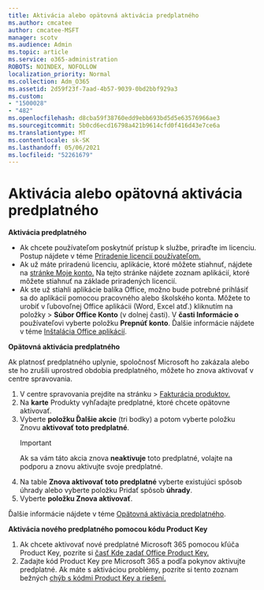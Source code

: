 ```yaml
---
title: Aktivácia alebo opätovná aktivácia predplatného
ms.author: cmcatee
author: cmcatee-MSFT
manager: scotv
ms.audience: Admin
ms.topic: article
ms.service: o365-administration
ROBOTS: NOINDEX, NOFOLLOW
localization_priority: Normal
ms.collection: Adm_O365
ms.assetid: 2d59f23f-7aad-4b57-9039-0bd2bbf929a3
ms.custom:
- "1500028"
- "482"
ms.openlocfilehash: d8cba59f38760edd9ebb693bd5d5e63576966ae3
ms.sourcegitcommit: 5b0cd6ecd16798a421b9614cfd0f416d43e7ce6a
ms.translationtype: MT
ms.contentlocale: sk-SK
ms.lasthandoff: 05/06/2021
ms.locfileid: "52261679"
---
```

# <a name="activate-or-reactivate-a-subscription"></a>Aktivácia alebo opätovná aktivácia predplatného

**Aktivácia predplatného**

- Ak chcete používateľom poskytnúť prístup k službe, priraďte im licenciu. Postup nájdete v téme [Priradenie licencií používateľom.](https://docs.microsoft.com/microsoft-365/admin/manage/assign-licenses-to-users)
- Ak už máte priradenú licenciu, aplikácie, ktoré môžete stiahnuť, nájdete na [stránke Moje konto.](https://portal.office.com/account/#installs) Na tejto stránke nájdete zoznam aplikácií, ktoré môžete stiahnuť na základe priradených licencií.
- Ak ste už stiahli aplikácie balíka Office, možno bude potrebné prihlásiť sa do aplikácií pomocou pracovného alebo školského konta. Môžete to urobiť v ľubovoľnej Office aplikácii (Word, Excel atď.) kliknutím na položky  >  **Súbor Office Konto** (v dolnej časti). V **časti Informácie o** používateľovi vyberte položku **Prepnúť konto**. Ďalšie informácie nájdete v téme [Inštalácia Office aplikácií](https://docs.microsoft.com/microsoft-365/admin/setup/install-applications).

**Opätovná aktivácia predplatného**

Ak platnosť predplatného uplynie, spoločnosť Microsoft ho zakázala alebo ste ho zrušili uprostred obdobia predplatného, môžete ho znova aktivovať v centre spravovania.
  
1. V centre spravovania prejdite na stránku  >  [Fakturácia produktov.](https://go.microsoft.com/fwlink/p/?linkid=842054)
2. Na **karte** Produkty vyhľadajte predplatné, ktoré chcete opätovne aktivovať.
3. Vyberte **položku Ďalšie akcie** (tri bodky) a potom vyberte položku Znovu **aktivovať toto predplatné**.
    > [!IMPORTANT]
    > Ak sa vám táto akcia znova **neaktivuje** [](/microsoft-365/admin/contact-support-for-business-products) toto predplatné, volajte na podporu a znovu aktivujte svoje predplatné.
4. Na table **Znova aktivovať toto predplatné** vyberte existujúci spôsob úhrady alebo vyberte položku Pridať spôsob **úhrady**.
5. Vyberte **položku Znova aktivovať**.

Ďalšie informácie nájdete v téme [Opätovná aktivácia predplatného](https://docs.microsoft.com/microsoft-365/commerce/subscriptions/reactivate-your-subscription).

**Aktivácia nového predplatného pomocou kódu Product Key**

1. Ak chcete aktivovať nové predplatné Microsoft 365 pomocou kľúča Product Key, pozrite si [časť Kde zadať Office Product Key.](https://support.office.com/article/where-to-enter-your-office-product-key-0a82e5ae-739e-4b92-a6f4-2ec780c185db)
2. Zadajte kód Product Key pre Microsoft 365 a podľa pokynov aktivujte predplatné. Ak máte s aktiváciou problémy, pozrite si tento zoznam bežných [chýb s kódmi Product Key a riešení.](https://docs.microsoft.com/microsoft-365/commerce/product-key-errors-and-solutions)